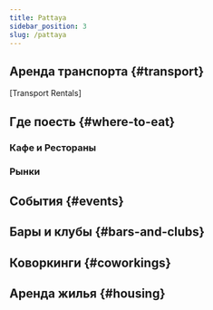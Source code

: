 ```yaml
---
title: Pattaya
sidebar_position: 3
slug: /pattaya
---
```




## Аренда транспорта {#transport}


[Transport Rentals]


## Где поесть {#where-to-eat}


### Кафе и Рестораны


### Рынки


## События {#events}


## Бары и клубы {#bars-and-clubs}


## Коворкинги {#coworkings}


## Аренда жилья {#housing}

